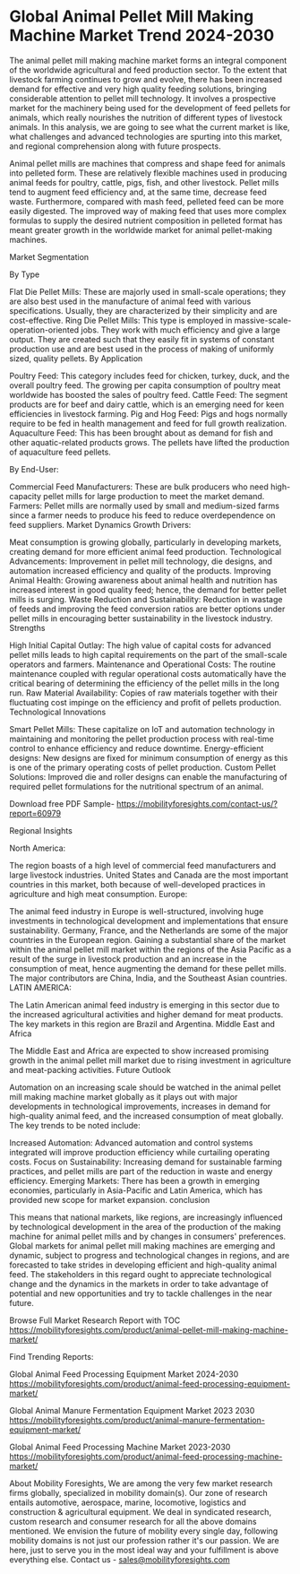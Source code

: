 # Global Animal Pellet Mill Making Machine Market Trend 2024-2030 #
The animal pellet mill making machine market forms an integral component of the worldwide agricultural and feed production sector. To the extent that livestock farming continues to grow and evolve, there has been increased demand for effective and very high quality feeding solutions, bringing considerable attention to pellet mill technology. It involves a prospective market for the machinery being used for the development of feed pellets for animals, which really nourishes the nutrition of different types of livestock animals. In this analysis, we are going to see what the current market is like, what challenges and advanced technologies are spurting into this market, and regional comprehension along with future prospects.

Animal pellet mills are machines that compress and shape feed for animals into pelleted form. These are relatively flexible machines used in producing animal feeds for poultry, cattle, pigs, fish, and other livestock. Pellet mills tend to augment feed efficiency and, at the same time, decrease feed waste. Furthermore, compared with mash feed, pelleted feed can be more easily digested. The improved way of making feed that uses more complex formulas to supply the desired nutrient composition in pelleted format has meant greater growth in the worldwide market for animal pellet-making machines.

Market Segmentation

By Type

Flat Die Pellet Mills: These are majorly used in small-scale operations; they are also best used in the manufacture of animal feed with various specifications. Usually, they are characterized by their simplicity and are cost-effective.
Ring Die Pellet Mills: This type is employed in massive-scale-operation-oriented jobs. They work with much efficiency and give a large output. They are created such that they easily fit in systems of constant production use and are best used in the process of making of uniformly sized, quality pellets.
By Application

Poultry Feed: This category includes feed for chicken, turkey, duck, and the overall poultry feed. The growing per capita consumption of poultry meat worldwide has boosted the sales of poultry feed.
Cattle Feed: The segment products are for beef and dairy cattle, which is an emerging need for keen efficiencies in livestock farming. Pig and Hog Feed: Pigs and hogs normally require to be fed in health management and feed for full growth realization.
Aquaculture Feed: This has been brought about as demand for fish and other aquatic-related products grows. The pellets have lifted the production of aquaculture feed pellets.



By End-User:

Commercial Feed Manufacturers: These are bulk producers who need high-capacity pellet mills for large production to meet the market demand.
Farmers: Pellet mills are normally used by small and medium-sized farms since a farmer needs to produce his feed to reduce overdependence on feed suppliers.
Market Dynamics
Growth Drivers:

Meat consumption is growing globally, particularly in developing markets, creating demand for more efficient animal feed production.
Technological Advancements: Improvement in pellet mill technology, die designs, and automation increased efficiency and quality of the products.
Improving Animal Health: Growing awareness about animal health and nutrition has increased interest in good quality feed; hence, the demand for better pellet mills is surging.
Waste Reduction and Sustainability: Reduction in wastage of feeds and improving the feed conversion ratios are better options under pellet mills in encouraging better sustainability in the livestock industry.
Strengths

High Initial Capital Outlay: The high value of capital costs for advanced pellet mills leads to high capital requirements on the part of the small-scale operators and farmers.
Maintenance and Operational Costs: The routine maintenance coupled with regular operational costs automatically have the critical bearing of determining the efficiency of the pellet mills in the long run.
Raw Material Availability: Copies of raw materials together with their fluctuating cost impinge on the efficiency and profit of pellets production.
Technological Innovations

Smart Pellet Mills: These capitalize on IoT and automation technology in maintaining and monitoring the pellet production process with real-time control to enhance efficiency and reduce downtime.
Energy-efficient designs: New designs are fixed for minimum consumption of energy as this is one of the primary operating costs of pellet production.
Custom Pellet Solutions: Improved die and roller designs can enable the manufacturing of required pellet formulations for the nutritional spectrum of an animal.


Download free PDF Sample- https://mobilityforesights.com/contact-us/?report=60979

Regional Insights

North America:

The region boasts of a high level of commercial feed manufacturers and large livestock industries. United States and Canada are the most important countries in this market, both because of well-developed practices in agriculture and high meat consumption.
Europe:

The animal feed industry in Europe is well-structured, involving huge investments in technological development and implementations that ensure sustainability. Germany, France, and the Netherlands are some of the major countries in the European region. Gaining a substantial share of the market within the animal pellet mill market within the regions of the Asia Pacific as a result of the surge in livestock production and an increase in the consumption of meat, hence augmenting the demand for these pellet mills. The major contributors are China, India, and the Southeast Asian countries. LATIN AMERICA:

The Latin American animal feed industry is emerging in this sector due to the increased agricultural activities and higher demand for meat products. The key markets in this region are Brazil and Argentina.
Middle East and Africa

The Middle East and Africa are expected to show increased promising growth in the animal pellet mill market due to rising investment in agriculture and meat-packing activities.
Future Outlook

Automation on an increasing scale should be watched in the animal pellet mill making machine market globally as it plays out with major developments in technological improvements, increases in demand for high-quality animal feed, and the increased consumption of meat globally. The key trends to be noted include:

Increased Automation: Advanced automation and control systems integrated will improve production efficiency while curtailing operating costs.
Focus on Sustainability: Increasing demand for sustainable farming practices, and pellet mills are part of the reduction in waste and energy efficiency.
Emerging Markets: There has been a growth in emerging economies, particularly in Asia-Pacific and Latin America, which has provided new scope for market expansion.
conclusion

This means that national markets, like regions, are increasingly influenced by technological development in the area of the production of the making machine for animal pellet mills and by changes in consumers' preferences. Global markets for animal pellet mill making machines are emerging and dynamic, subject to progress and technological changes in regions, and are forecasted to take strides in developing efficient and high-quality animal feed. The stakeholders in this regard ought to appreciate technological change and the dynamics in the markets in order to take advantage of potential and new opportunities and try to tackle challenges in the near future.

Browse Full Market Research Report with TOC https://mobilityforesights.com/product/animal-pellet-mill-making-machine-market/

Find Trending Reports:


Global Animal Feed Processing Equipment Market 2024-2030 https://mobilityforesights.com/product/animal-feed-processing-equipment-market/



Global Animal Manure Fermentation Equipment Market 2023 2030 https://mobilityforesights.com/product/animal-manure-fermentation-equipment-market/



Global Animal Feed Processing Machine Market 2023-2030 https://mobilityforesights.com/product/animal-feed-processing-machine-market/




About Mobility Foresights,
We are among the very few market research firms globally, specialized in mobility domain(s). Our zone of research entails automotive, aerospace, marine, locomotive, logistics and construction & agricultural equipment. We deal in syndicated research, custom research and consumer research for all the above domains mentioned.
We envision the future of mobility every single day, following mobility domains is not just our profession rather it's our passion. We are here, just to serve you in the most ideal way and your fulfillment is above everything else. Contact us -  sales@mobilityforesights.com 


